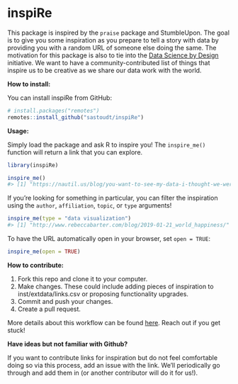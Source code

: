 
<!-- README.md is generated from README.Rmd. Please edit that file -->

# inspiRe

This package is inspired by the `praise` package and StumbleUpon. The
goal is to give you some inspiration as you prepare to tell a story with
data by providing you with a random URL of someone else doing the same.
The motivation for this package is also to tie into the [Data Science by
Design](http://datasciencebydesign.org/) initiative. We want to have a
community-contributed list of things that inspire us to be creative as
we share our data work with the world.

**How to install:**

You can install inspiRe from GitHub:

``` r
# install.packages("remotes")
remotes::install_github("sastoudt/inspiRe")
```

**Usage:**

Simply load the package and ask R to inspire you! The `inspire_me()`
function will return a link that you can explore.

``` r
library(inspiRe)

inspire_me()
#> [1] "https://nautil.us/blog/you-want-to-see-my-data-i-thought-we-were-friends"
```

If you’re looking for something in particular, you can filter the
inspiration using the `author`, `affiliation`, `topic`, or `type`
arguments!

``` r
inspire_me(type = "data visualization")
#> [1] "http://www.rebeccabarter.com/blog/2019-01-21_world_happiness/"
```

To have the URL automatically open in your browser, set `open = TRUE`:

``` r
inspire_me(open = TRUE)
```

**How to contribute:**

1.  Fork this repo and clone it to your computer.
2.  Make changes. These could include adding pieces of inspiration to
    inst/extdata/links.csv or proposing functionality upgrades.
3.  Commit and push your changes.
4.  Create a pull request.

More details about this workflow can be found
[here](https://guides.github.com/activities/forking/#making-a-pull-request).
Reach out if you get stuck!

**Have ideas but not familiar with Github?**

If you want to contribute links for inspiration but do not feel
comfortable doing so via this process, add an issue with the link. We’ll
periodically go through and add them in (or another contributor will do
it for us!).
